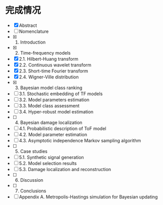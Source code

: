 # 完成情况

- [x] Abstract
- [ ] Nomenclature
- [x] 1. Introduction
- [x] 2. Time-frequency models
- [x] 2.1. Hilbert-Huang transform
- [x] 2.2.  Continuous wavelet transform
- [x] 2.3. Short-time Fourier transform
- [x] 2.4. Wigner-Ville distribution
- [x] 3. Bayesian model class ranking
- [ ] 3.1. Stochastic embedding of TF models
- [ ] 3.2. Model parameters estimation
- [ ] 3.3. Model class assessment
- [ ] 3.4. Hyper-robust model estimation
- [ ] 4. Bayesian damage localization
- [ ] 4.1. Probabilistic description of ToF model
- [ ] 4.2. Model parameter estimation
- [ ] 4.3.  Asymptotic independence Markov sampling algorithm
- [ ] 5. Case studies
- [ ] 5.1. Synthetic signal generation
- [ ] 5.2. Model selection results
- [ ] 5.3. Damage localization and reconstruction
- [ ] 6. Discussion
- [ ] 7. Conclusions
- [ ] Appendix A. Metropolis-Hastings simulation for Bayesian updating